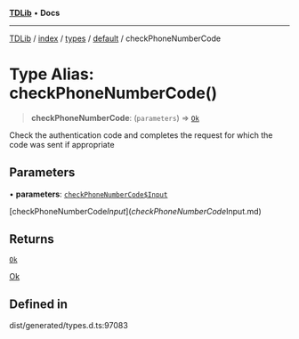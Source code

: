 [**TDLib**](../../../../../../README.md) • **Docs**

***

[TDLib](../../../../../../modules.md) / [index](../../../../../README.md) / [types](../../../README.md) / [default](../README.md) / checkPhoneNumberCode

# Type Alias: checkPhoneNumberCode()

> **checkPhoneNumberCode**: (`parameters`) => [`Ok`](Ok-1.md)

Check the authentication code and completes the request for which the code was sent if appropriate

## Parameters

• **parameters**: [`checkPhoneNumberCode$Input`](checkPhoneNumberCode$Input.md)

[checkPhoneNumberCode$Input](checkPhoneNumberCode$Input.md)

## Returns

[`Ok`](Ok-1.md)

[Ok](Ok-1.md)

## Defined in

dist/generated/types.d.ts:97083
